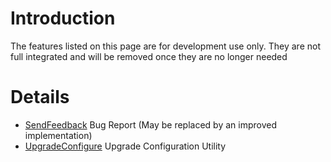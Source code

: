 # Introduction #

The features listed on this page are for development use only. They are not full integrated and will be removed once they are no longer needed


# Details #

  * [SendFeedback](SendFeedback.md) Bug Report (May be replaced by an improved implementation)
  * [UpgradeConfigure](UpgradeConfigure.md) Upgrade Configuration Utility